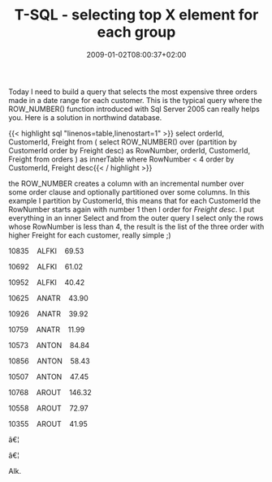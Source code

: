 ﻿---
title: "T-SQL - selecting top X element for each group"
description: ""
date: 2009-01-02T08:00:37+02:00
draft: false
tags: [General]
categories: [General]
---
Today I need to build a query that selects the most expensive three orders made in a date range for each customer. This is the typical query where the ROW\_NUMBER() function introduced with Sql Server 2005 can really helps you. Here is a solution in northwind database.

{{< highlight sql "linenos=table,linenostart=1" >}}
select 
    orderId, 
    CustomerId, 
    Freight from
    (
    select 
        ROW_NUMBER() over (partition by CustomerId order by Freight desc) as RowNumber,
        orderId, 
    CustomerId, 
    Freight
    from 
        orders
    ) as innerTable
where RowNumber < 4
order by CustomerId, Freight desc{{< / highlight >}}

<!-- Code inserted with Steve Dunn's Windows Live Writer Code Formatter Plugin.  http://dunnhq.com -->

the ROW\_NUMBER creates a column with an incremental number over some order clause and optionally partitioned over some columns. In this example I partition by CustomerId, this means that for each CustomerId the RowNumber starts again with number 1 then I order for *Freight desc*. I put everything in an inner Select and from the outer query I select only the rows whose RowNumber is less than 4, the result is the list of the three order with higher Freight for each customer, really simple ;)

10835    ALFKI    69.53  
  
10692    ALFKI    61.02

10952    ALFKI    40.42

10625    ANATR    43.90

10926    ANATR    39.92

10759    ANATR    11.99

10573    ANTON    84.84

10856    ANTON    58.43

10507    ANTON    47.45

10768    AROUT    146.32

10558    AROUT    72.97

10355    AROUT    41.95

â€¦

â€¦

Alk.
